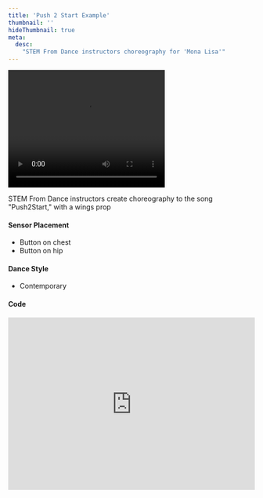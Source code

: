 ```yaml
---
title: 'Push 2 Start Example'
thumbnail: ''
hideThumbnail: true
meta:
  desc:
    "STEM From Dance instructors choreography for 'Mona Lisa'"
---
```

<video src="/images/push2start.mp4" width="320" height="240" controls></video>

STEM From Dance instructors create choreography to the song "Push2Start," with a wings prop

#### Sensor Placement

+ Button on chest
+ Button on hip

#### Dance Style

+ Contemporary

#### Code

<div style="position:relative;height:0;padding-bottom:70%;overflow:hidden;"><iframe style="position:absolute;top:0;left:0;width:100%;height:100%;" src="https://maker.makecode.com/#pub:_ax3hcJ2c8P3v" frameborder="0" sandbox="allow-popups allow-forms allow-scripts allow-same-origin"></iframe></div>
